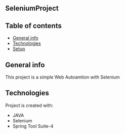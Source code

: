 ## SeleniumProject

## Table of contents
* [General info](#general-info)
* [Technologies](#technologies)
* [Setup](#setup)

## General info
This project is a simple Web Autoamtion with Selenium
	
## Technologies
Project is created with:
* JAVA
* Selenium
* Spring Tool Suite-4
